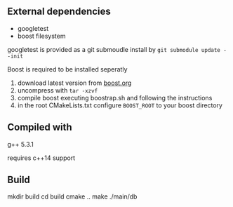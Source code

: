 External dependencies
-----------------
* googletest
* boost filesystem

googletest is provided as a git submoudle
install by
`git submodule update --init`

Boost is required to be installed seperatly

1.  download latest version from [boost.org](Http://www.boost.org/)
2.  uncompress with `tar -xzvf`
3.  compile boost executing boostrap.sh and following the instructions 
4.  in the root CMakeLists.txt configure `BOOST_ROOT` to your boost directory

Compiled with
------------
g++ 5.3.1

requires c++14 support

Build
----- 
mkdir build
cd build
cmake ..
make
./main/db
